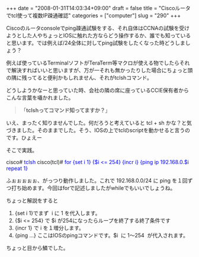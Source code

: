 +++
date = "2008-01-31T14:03:34+09:00"
draft = false
title = "Ciscoルータでtcl使って複数IP疎通確認"
categories = ["computer"]
slug = "290"
+++

Ciscoのルータconsoleでping疎通試験をする、それ自体はCCNAの試験を受けようとした人やちょっとIOSに触れた方ならどう操作するか、誰でも知っていると思います。では例えば/24全体に対してping試験をしたくなった時どうしましょう？

例えば使っているTerminalソフトがTeraTerm等マクロが使える物でしたらそれで解決すればいいと思いますが、万が一それも無かったりした場合にちょっと頭の隅に残ってると便利かもしれません、それがtclshコマンド。

どうしようかなーと思っていた時、会社の隣の席に座っているCCIE保有者からこんな言葉を囁かれました。
<blockquote>「<strong>tclshってコマンド知ってますか？</strong>」</blockquote>
いえ、まったく知りませんでした。何だろうと考えていると tcl + sh かな？と気づきました。そのままでした。そう、IOSの上でtclのscriptを動かせると言うのです。ひょえー

そこで実践。

cisco# <font color="#0000ff">tclsh</font>
cisco(tcl)# <font color="#0000ff">for {set i 1} {$i &lt;= 254} {incr i} {ping ip 192.168.0.$i repeat 1}</font>

ふぉぉぉぉぉ、がっつり動作しました。これで 192.168.0.0/24 に ping を１回ずつ打ち始めます。今回はforで記述しましたがwhileでもいいでしょうね。

ちょっと解説をすると
<ol>
	<li>{set i 1}でまず  i に 1 を代入します。</li>
	<li>{$i &lt;= 254} で $i が254になったらループを終了する終了条件です</li>
	<li>{incr 1} で i を１増分します。</li>
	<li>{ping ...} ここはIOSのpingコマンドです。$i  に 1〜254  が代入されます。</li>
</ol>
ちょっと目から鱗でした。
